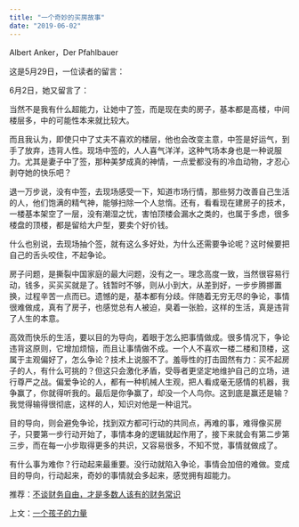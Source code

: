 ```yaml
---
title: "一个奇妙的买房故事"
date: "2019-06-02"
---
```


 Albert Anker，Der Pfahlbauer

  

这是5月29日，一位读者的留言：

  

  

6月2日，她又留言了：

  

  

当然不是我有什么超能力，让她中了签，而是现在卖的房子，基本都是高楼，中间楼层多，中的可能性本来就比较大。

而且我认为，即使只中了丈夫不喜欢的楼层，他也会改变主意，中签是好运气，到手了放弃，违背人性。现场中签的，人人喜气洋洋，这种气场本身也是一种说服力。尤其是妻子中了签，那种美梦成真的神情，一点爱都没有的冷血动物，才忍心剥夺她的快乐吧？

退一万步说，没有中签，去现场感受一下，知道市场行情，那些努力改善自己生活的人，他们饱满的精气神，能够扫除一个人怠惰。还有，看看现在建房子的技术，一楼基本架空了一层，没有潮湿之忧，害怕顶楼会漏水之类的，也属于多虑，很多楼盘的顶楼，都是留给大户型，要卖个好价钱。

什么也别说，去现场抽个签，就有这么多好处，为什么还需要争论呢？这时候要把自己的舌头咬住，不起争论。

房子问题，是撕裂中国家庭的最大问题，没有之一。理念高度一致，当然很容易行动，钱多，买买买就是了。钱暂时不够，则从小到大，从差到好，一步步腾挪置换，过程辛苦一点而已。遗憾的是，基本都有分歧。伴随着无穷无尽的争论，事情很难做成，真有了房子，也感觉总有人被迫，臭着一张脸，这样的生活，真是违背了人生的本意。

高效而快乐的生活，要以目的为导向，着眼于怎么把事情做成。很多情况下，争论违背这原则，它增加烦恼，而且让事情做不成。一个人不喜欢一楼二楼和顶楼，这属于主观偏好了，怎么争论？技术上说服不了。羞辱性的打击固然有力：买不起房子的人，有什么可挑的？但这只会激化矛盾，受辱者更坚定地维护自己的立场，进行尊严之战。偏爱争论的人，都有一种机械人生观，把人看成毫无感情的机器，我争赢了，你就得听我的。最后是你争赢了，却没一个人鸟你。这到底是赢还是输？我觉得输得很彻底，这样的人，知识对他是一种诅咒。

目的导向，则会避免争论，找到双方都可行动的共同点，再难的事，难得像买房子，只要第一步行动开始了，事情本身的逻辑就起作用了，接下来就会有第二步第三步，而在每一小步取得更多的共识，又容易很多，不知不觉，事情就做成了。

有什么事为难你？行动起来最重要。没行动就陷入争论，事情会加倍的难做。变成目的导向，行动起来，奇妙的事情就会多起来，感觉拥有超能力。

  

推荐：[不谈财务自由，才是多数人该有的财务常识](http://mp.weixin.qq.com/s?__biz=MjM5NDU0Mjk2MQ==&mid=2651630968&idx=1&sn=8c2731da58dba8e9e81e7e6f97f991c2&chksm=bd7e29668a09a070e49376b7d170306fd6589c6d12f8c09b40b9483aec900f48f8eec59fcd66&scene=21#wechat_redirect)  

上文：[一个孩子的力量](http://mp.weixin.qq.com/s?__biz=MjM5NDU0Mjk2MQ==&mid=2651633692&idx=1&sn=eda72fecff474ea45b28c5f0416a1224&chksm=bd7e3c028a09b514b92f88a07f7cee20867da6bd5715de8bcb2c01a07e1c2d1ba4a224e9b9d6&scene=21#wechat_redirect)
